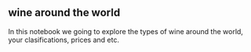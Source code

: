 ## wine around the world

In this notebook we going to explore the types of wine around the world, your clasifications, prices and etc. 